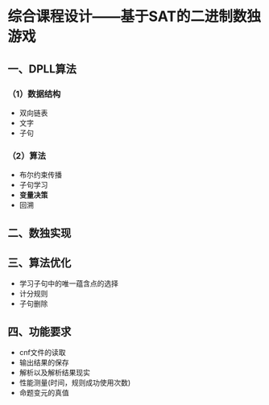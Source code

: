 # 综合课程设计——基于SAT的二进制数独游戏

## 一、DPLL算法

### （1）数据结构

- 双向链表 
- 文字
- 子句

### （2）算法

- 布尔约束传播
- 子句学习
- **变量决策**
- 回溯

## 二、数独实现

## 三、算法优化

- 学习子句中的唯一蕴含点的选择
- 计分规则
- 子句删除


## 四、功能要求
- cnf文件的读取
- 输出结果的保存
- 解析以及解析结果现实
- 性能测量(时间，规则成功使用次数)
- 命题变元的真值